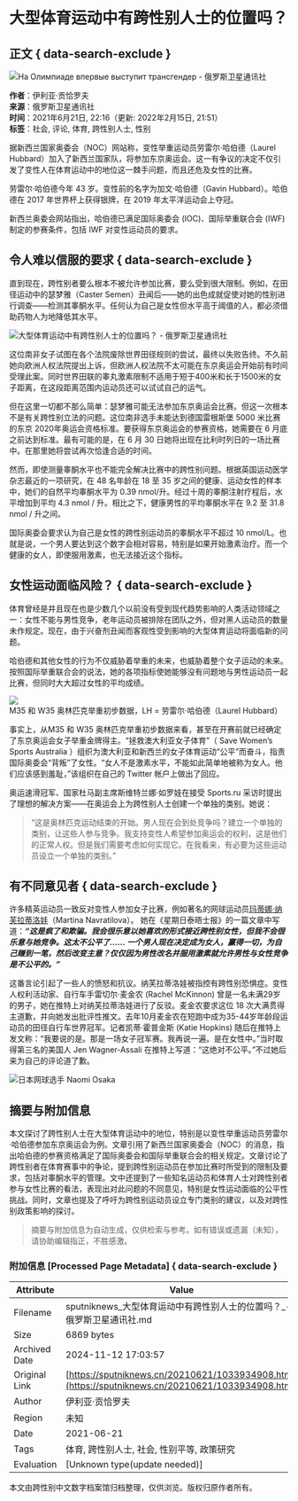 # 大型体育运动中有跨性别人士的位置吗？

## 正文 { data-search-exclude }


![На Олимпиаде впервые выступит трансгендер - 俄罗斯卫星通讯社](https://cdn.sputniknews.cn/img/07e5/05/06/1033632550_0:298:3111:2048_1920x0_80_0_0_6940be4b879387545d3e85adb4c8f5a0.jpg.webp)

**作者**：伊利亚·贡恰罗夫  
**来源**：俄罗斯卫星通讯社  
**时间**：2021年6月21日, 22:16（更新: 2022年2月15日, 21:51）  
**标签**：社会, 评论, 体育, 跨性别人士, 性别  

据新西兰国家奥委会（NOC）网站称，变性举重运动员劳雷尔·哈伯德（Laurel Hubbard）加入了新西兰国家队，将参加东京奥运会。这一有争议的决定不仅引发了变性人在体育运动中的地位这一棘手问题，而且还危及女性的比赛。

劳雷尔·哈伯德今年 43 岁。变性前的名字为加文·哈伯德（Gavin Hubbard）。哈伯德在 2017 年世界杯上获得银牌，在 2019 年太平洋运动会上夺冠。

新西兰奥委会网站指出，哈伯德已满足国际奥委会 (IOC)、国际举重联合会 (IWF) 制定的参赛条件，包括 IWF 对变性运动员的要求。

## **令人难以信服的要求** { data-search-exclude }

直到现在，跨性别者要么根本不被允许参加比赛，要么受到很大限制。例如，在田径运动中的瑟梦雅（Caster Semen）丑闻后——她的出色成就促使对她的性别进行调查——检测其睾酮水平。任何认为自己是女性但水平高于阈值的人，都必须借助药物人为地降低其水平。

![大型体育运动中有跨性别人士的位置吗？ - 俄罗斯卫星通讯社](https://cdn.sputniknews.cn/img/102950/02/1029500259_0:0:3072:2048_1920x0_80_0_0_08ced3ff81bfa1caf4cf7ae500b27285.jpg.webp)

这位南非女子试图在各个法院废除世界田径规则的尝试，最终以失败告终。不久前她向欧洲人权法院提出上诉，但欧洲人权法院不太可能在东京奥运会开始前有时间受理此案。同时世界田联的睾丸激素限制不适用于短于400米和长于1500米的女子距离，在这段距离范围内运动员还可以试试自己的运气。

但在这里一切都不那么简单：瑟梦雅可能无法参加东京奥运会比赛。但这一次根本不是有关跨性别立法的问题。这位南非选手未能达到德国雷根斯堡 5000 米比赛的东京 2020年奥运会资格标准。要获得东京奥运会的参赛资格，她需要在 6 月底之前达到标准。最有可能的是，在 6 月 30 日她将出现在比利时列日的一场比赛中。在那里她将尝试再次恰逢合适的时间。

然而，即使测量睾酮水平也不能完全解决比赛中的跨性别问题。根据英国运动医学杂志最近的一项研究，在 48 名年龄在 18 至 35 岁之间的健康、运动女性的样本中，她们的自然平均睾酮水平为 0.39 nmol/升。经过十周的睾酮注射疗程后，水平增加到平均 4.3 nmol / 升。相比之下，健康男性的平均睾酮水平在 9.2 至 31.8 nmol / 升之间。

国际奥委会要求认为自己是女性的跨性别运动员的睾酮水平不超过 10 nmol/L。也就是说，一个男人要达到这个数字会相对容易，特别是如果开始激素治疗。而一个健康的女人，即使服用激素，也无法接近这个指标。

## **女性运动面临风险？** { data-search-exclude }

体育曾经是并且现在也是少数几个以前没有受到现代趋势影响的人类活动领域之一：女性不能与男性竞争，老年运动员被排除在团队之外，但对黑人运动员的数量未作规定。现在，由于兴奋剂丑闻而客观性受到影响的大型体育运动将面临新的问题。

哈伯德和其他女性的行为不仅威胁着举重的未来，也威胁着整个女子运动的未来。按照国际举重联合会的说法，她的各项指标使她能够没有问题地与男性运动员一起比赛，但同时大大超过女性的平均成绩。

![M35 和 W35 奥林匹克举重初步数据，LH = 劳雷尔·哈伯德（Laurel Hubbard）](https://cdn.sputniknews.cn/img/07e5/06/15/1033934060_0:0:1547:818_1920x0_80_0_0_36ad99ad24d0a82518b65f2798fb9360.png.webp)

事实上，从M35 和 W35 奥林匹克举重初步数据来看，甚至在开赛前就已经确定了东京奥运会女子举重金牌得主。“拯救澳大利亚女子体育”（ Save Women’s Sports Australia ）组织为澳大利亚和新西兰的女子体育运动“公平”而奋斗，指责国际奥委会“背叛”了女性。“女人不是激素水平，不能如此简单地被称为女人。他们应该感到羞耻，”该组织在自己的 Twitter 帐户上做出了回应。

奥运速滑冠军、国家杜马副主席斯维特兰娜·如罗娃在接受 Sports.ru 采访时提出了理想的解决方案——在奥运会上为跨性别人士创建一个单独的类别。她说：

> “这是奥林匹克运动结束的开始。男人现在会到处竞争吗？建立一个单独的类别，让这些人参与竞争。我支持变性人希望参加奥运会的权利，这是他们的正常人权。但是我们需要考虑如何实现它。在我看来，有必要为这些运动员设立一个单独的类别。”

## **有不同意见者** { data-search-exclude }

许多精英运动员一致反对变性人参加女子比赛，例如著名的网球运动员[玛蒂娜·纳芙拉蒂洛娃](https://www.thetimes.co.uk/article/the-rules-on-trans-athletes-reward-cheats-and-punish-the-innocent-klsrq6h3x)（Martina Navratilova）。 她在《星期日泰晤士报》的一篇文章中写道：**_“这是疯了和欺骗。我会很乐意以她喜欢的形式接近跨性别女性，但我不会很乐意与她竞争。这太不公平了…… 一个男人现在决定成为女人，赢得一切，为自己赚到一笔，然后改变主意？仅仅因为男性改名并服用激素就允许男性与女性竞争是不公平的。”_**

这番言论引起了一些人的愤怒和抗议。纳芙拉蒂洛娃被指控有跨性别恐惧症。变性人权利活动家、自行车手雷切尔·麦金农 (Rachel McKinnon) 曾是一名未满29岁的男子，她在推特上对纳芙拉蒂洛娃进行了反驳。麦金农要求这位 18 次大满贯得主道歉，并向她发出批评性推文。去年10月麦金农在短跑中成为35-44岁年龄段运动员的田径自行车世界冠军。记者凯蒂·霍普金斯 (Katie Hopkins) 随后在推特上发文称：“我要说的是。那是一场女子冠军赛。我再说一遍。是在女性中。”当时取得第三名的美国人 Jen Wagner-Assali 在推特上写道：“这绝对不公平。”不过她后来为自己的评论道了歉。

![日本网球选手 Naomi Osaka](https://cdn.sputniknews.cn/img/07e5/06/01/1033806079_0:472:3072:1824_1920x0_80_0_0_47409c89a0666b90f42cc1da7308e882.jpg.webp)
<!-- tcd_original_link https://sputniknews.cn/20210621/1033934908.html -->
## 摘要与附加信息

<!-- tcd_abstract -->
本文探讨了跨性别人士在大型体育运动中的地位，特别是以变性举重运动员劳雷尔·哈伯德参加东京奥运会为例。文章引用了新西兰国家奥委会（NOC）的消息，指出哈伯德的参赛资格满足了国际奥委会和国际举重联合会的相关规定。文章讨论了跨性别者在体育赛事中的争论，提到跨性别运动员在参加比赛时所受到的限制及要求，包括对睾酮水平的管理。文中还提到了一些知名运动员和体育人士对跨性别者参与女性比赛的看法，表现出对此问题的不同意见，特别是女性运动面临的公平性挑战。同时，文章也提及了呼吁为跨性别运动员设立专门类别的建议，以及对跨性别政策影响的探讨。
<!-- tcd_abstract_end -->

> 摘要与附加信息为自动生成，仅供检索与参考。如有错误或遗漏（未知），请协助编辑指正，不胜感激。

### 附加信息 [Processed Page Metadata] { data-search-exclude }

| Attribute       | Value                                  |
|-----------------|----------------------------------------|
| Filename        | sputniknews_大型体育运动中有跨性别人士的位置吗？_-_俄罗斯卫星通讯社.md                             |
| Size            | 6869 bytes                           |
| Archived Date   | 2024-11-12 17:03:57                             |
| Original Link   | [https://sputniknews.cn/20210621/1033934908.html](https://sputniknews.cn/20210621/1033934908.html)                       |
| Author          | 伊利亚·贡恰罗夫                               |
| Region          | 未知                               |
| Date            | 2021-06-21                                 |
| Tags            | 体育, 跨性别人士, 社会, 性别平等, 政策研究                                 |
| Evaluation            | [Unknown type(update needed)]                                 |
<!-- tcd_table_end -->

本文由跨性别中文数字档案馆归档整理，仅供浏览。版权归原作者所有。
